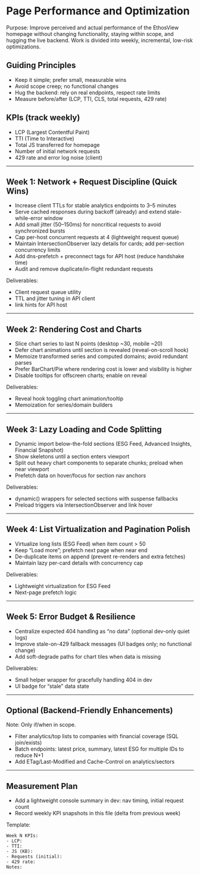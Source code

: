 # Page Performance and Optimization

Purpose: Improve perceived and actual performance of the EthosView homepage without changing functionality, staying within scope, and hugging the live backend. Work is divided into weekly, incremental, low-risk optimizations.

## Guiding Principles
- Keep it simple; prefer small, measurable wins
- Avoid scope creep; no functional changes
- Hug the backend: rely on real endpoints, respect rate limits
- Measure before/after (LCP, TTI, CLS, total requests, 429 rate)

## KPIs (track weekly)
- LCP (Largest Contentful Paint)
- TTI (Time to Interactive)
- Total JS transferred for homepage
- Number of initial network requests
- 429 rate and error log noise (client)

---

## Week 1: Network + Request Discipline (Quick Wins)
- Increase client TTLs for stable analytics endpoints to 3–5 minutes
- Serve cached responses during backoff (already) and extend stale-while-error window
- Add small jitter (50–150ms) for noncritical requests to avoid synchronized bursts
- Cap per-host concurrent requests at 4 (lightweight request queue)
- Maintain IntersectionObserver lazy details for cards; add per-section concurrency limits
- Add dns-prefetch + preconnect tags for API host (reduce handshake time)
- Audit and remove duplicate/in-flight redundant requests

Deliverables:
- Client request queue utility
- TTL and jitter tuning in API client
- <head> link hints for API host

---

## Week 2: Rendering Cost and Charts
- Slice chart series to last N points (desktop ~30, mobile ~20)
- Defer chart animations until section is revealed (reveal-on-scroll hook)
- Memoize transformed series and computed domains; avoid redundant parses
- Prefer BarChart/Pie where rendering cost is lower and visibility is higher
- Disable tooltips for offscreen charts; enable on reveal

Deliverables:
- Reveal hook toggling chart animation/tooltip
- Memoization for series/domain builders

---

## Week 3: Lazy Loading and Code Splitting
- Dynamic import below-the-fold sections (ESG Feed, Advanced Insights, Financial Snapshot)
- Show skeletons until a section enters viewport
- Split out heavy chart components to separate chunks; preload when near viewport
- Prefetch data on hover/focus for section nav anchors

Deliverables:
- dynamic() wrappers for selected sections with suspense fallbacks
- Preload triggers via IntersectionObserver and link hover

---

## Week 4: List Virtualization and Pagination Polish
- Virtualize long lists (ESG Feed) when item count > 50
- Keep “Load more”; prefetch next page when near end
- De-duplicate items on append (prevent re-renders and extra fetches)
- Maintain lazy per-card details with concurrency cap

Deliverables:
- Lightweight virtualization for ESG Feed
- Next-page prefetch logic

---

## Week 5: Error Budget & Resilience
- Centralize expected 404 handling as “no data” (optional dev-only quiet logs)
- Improve stale-on-429 fallback messages (UI badges only; no functional change)
- Add soft-degrade paths for chart tiles when data is missing

Deliverables:
- Small helper wrapper for gracefully handling 404 in dev
- UI badge for “stale” data state

---

## Optional (Backend-Friendly Enhancements)
Note: Only if/when in scope.
- Filter analytics/top lists to companies with financial coverage (SQL join/exists)
- Batch endpoints: latest price, summary, latest ESG for multiple IDs to reduce N+1
- Add ETag/Last-Modified and Cache-Control on analytics/sectors

---

## Measurement Plan
- Add a lightweight console summary in dev: nav timing, initial request count
- Record weekly KPI snapshots in this file (delta from previous week)

Template:
```
Week N KPIs:
- LCP:  
- TTI:  
- JS (KB):  
- Requests (initial):  
- 429 rate:  
Notes:
```


